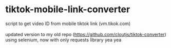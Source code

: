 # tiktok-mobile-link-converter
script to get video ID from mobile tiktok link (vm.tikok.com)
<br> <br>
updated version to my old repo (https://github.com/cloutjs/tiktok-converter) using selenium, now with only requests library yea yea
